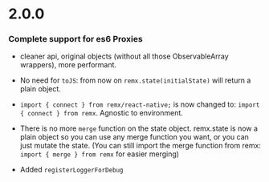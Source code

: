 # 2.0.0
### Complete support for es6 Proxies
* cleaner api, original objects (without all those ObservableArray wrappers), more performant.

* No need for `toJS`: from now on `remx.state(initialState)` will return a plain object.

* `import { connect } from remx/react-native;` is now changed to: `import { connect } from remx`. Agnostic to environment.

* There is no more `merge` function on the state object. remx.state is now a plain object so you can use any merge function you want, or you can just mutate the state. (You can still import the merge function from remx: `import { merge } from remx` for easier merging)

* Added `registerLoggerForDebug`
